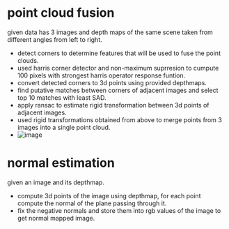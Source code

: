# point cloud fusion
given data has 3 images and depth maps of the same scene taken from different angles from left to right.
- detect corners to determine features that will be used to fuse the point clouds.
- used harris corner detector and non-maximum suprresion to cumpute 100 pixels with strongest harris operator response funtion.
- convert detected corners to 3d points using provided depthmaps.
- find putative matches between corners of adjacent images and select top 10 matches with least SAD.
- apply ransac to estimate rigid transformation between 3d points of adjacent images.
- used rigid transformations obtained from above to merge points from 3 images into a single point cloud.
- ![image](https://user-images.githubusercontent.com/35480902/197119979-389abacc-55c2-4b40-b24d-b6922d84065a.png)


# normal estimation
given an image and its depthmap.
- compute 3d points of the image using depthmap, for each point compute the normal of the plane passing through it.
- fix the negative normals and store them into rgb values of the image to get normal mapped image.

